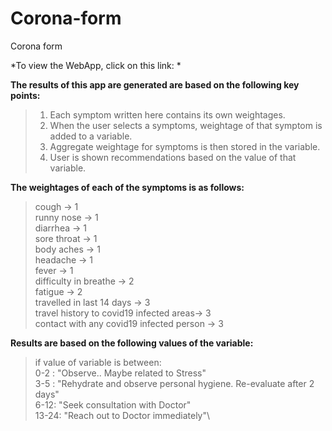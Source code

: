 # Corona-form
Corona form

*To view the WebApp, click on this link: *

__The results of this app are generated are based on the following key points:__
>  1. Each symptom written here contains its own weightages.
>  2. When the user selects a symptoms, weightage of that symptom is added to a variable.
>  3. Aggregate weightage for symptoms is then stored in the variable.
>  4. User is shown recommendations based on the value of that variable.

__The weightages of each of the symptoms is as follows:__  
>  cough -> 1\
>  runny nose -> 1\
>  diarrhea -> 1\
>  sore throat -> 1\
>  body aches -> 1\
>  headache -> 1\
>  fever -> 1\
>  difficulty in breathe -> 2\
>  fatigue -> 2\
>  travelled in last 14 days -> 3\
>  travel history to covid19 infected areas-> 3\
>  contact with any covid19 infected person -> 3
  
  
 __Results are based on the following values of the variable:__ 
>  if value of variable is between:\
 >     0-2 : "Observe.. Maybe related to Stress"\
 >     3-5 : "Rehydrate and observe personal hygiene. Re-evaluate after 2 days"\
 >     6-12: "Seek consultation with Doctor"\
 >     13-24: "Reach out to Doctor immediately"\
